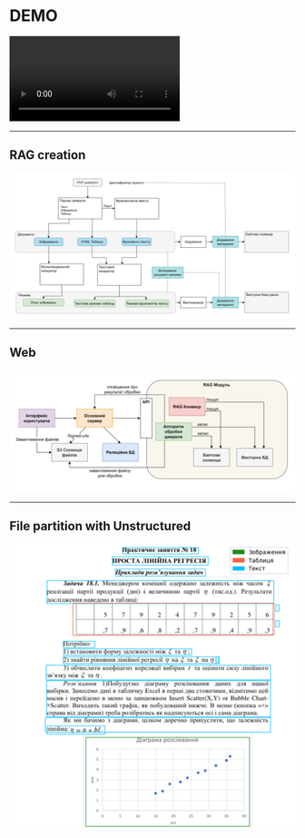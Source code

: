 # DEMO

<video src="ui-demo.gif" controls>
  Your browser does not support the video tag.
</video>

---

## RAG creation

![RAG creation](rag-algo.png)

---

## Web

![Web](web-arch.png)

---

## File partition with Unstructured

![File partition with Unstructured](pdf-partition.png)
